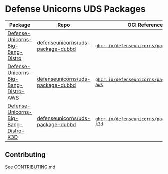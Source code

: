 # Defense Unicorns UDS Packages

| Package                                                                                                                      | Repo                                                                                              | OCI Reference                                                                                                                    | Tag            |
| ---------------------------------------------------------------------------------------------------------------------------- | ------------------------------------------------------------------------------------------------- | -------------------------------------------------------------------------------------------------------------------------------- | -------------- |
| [Defense-Unicorns-Big-Bang-Distro](https://github.com/defenseunicorns/uds-package-dubbd/pkgs/container/packages%2Fdubbd)         | [defenseunicorns/uds-package-dubbd](https://github.com/defenseunicorns/uds-package-dubbd) | [`ghcr.io/defenseunicorns/packages/dubbd`](https://ghcr.io/defenseunicorns/packages/dubbd) | `0.16.0-amd64` |
| [Defense-Unicorns-Big-Bang-Distro-AWS](https://github.com/defenseunicorns/uds-package-dubbd/pkgs/container/packages%2Fdubbd-aws)         | [defenseunicorns/uds-package-dubbd](https://github.com/defenseunicorns/uds-package-dubbd) | [`ghcr.io/defenseunicorns/packages/dubbd-aws`](https://ghcr.io/defenseunicorns/packages/dubbd-aws) | `0.16.0-amd64` |
| [Defense-Unicorns-Big-Bang-Distro-K3D](https://github.com/defenseunicorns/uds-package-dubbd/pkgs/container/packages%2Fdubbd-k3d)         | [defenseunicorns/uds-package-dubbd](https://github.com/defenseunicorns/uds-package-dubbd) | [`ghcr.io/defenseunicorns/packages/dubbd-k3d`](https://ghcr.io/defenseunicorns/packages/dubbd-k3d) | `0.16.0-amd64` |

## Contributing

[See CONTRIBUTING.md](./CONTRIBUTING.md)
